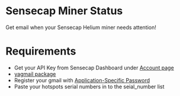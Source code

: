 # Sensecap Miner Status
Get email when your Sensecap Helium miner needs attention!

# Requirements
- Get your API Key from Sensecap Dashboard under [Account page](https://status.sensecapmx.cloud/#/user/account)
- [yagmail package](https://github.com/kootenpv/yagmail#username-and-password)
- Register your gmail with [Application-Specific Password](https://support.google.com/accounts/answer/185833)
- Paste your hotspots serial numbers in to the seial_number list

